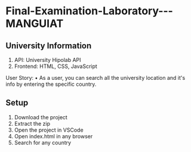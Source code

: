 # Final-Examination-Laboratory---MANGUIAT

## University Information
1. API: University Hipolab API
2. Frontend: HTML, CSS, JavaScript

User Story:
• As a user, you can search all the university location and it's info by entering the specific country.

## Setup
1. Download the project
2. Extract the zip
3. Open the project in VSCode
4. Open index.html in any browser
5. Search for any country
